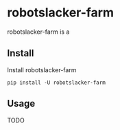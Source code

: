 # robotslacker-farm

robotslacker-farm is a 

## Install

Install robotslacker-farm

    pip install -U robotslacker-farm

## Usage

TODO
